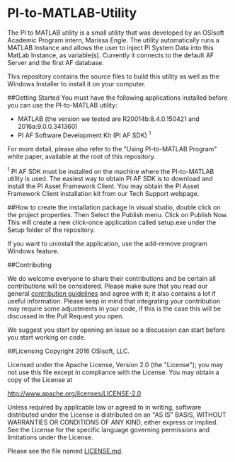 # PI-to-MATLAB-Utility

The PI to MATLAB utility is a small utility that was developed by an OSIsoft Academic Program intern, Marissa Engle. The utility automatically runs a MATLAB Instance and allows the user to inject PI System Data into this MatLab Instance, as variable(s). Currently it connects to the default AF Server and the first AF database.

This repository contains the source files to build this utility as well as the Windows Installer to install it on your computer.

##Getting Started
You must have the following applications installed before you can use the PI-to-MATLAB utility:
+ MATLAB (the version we tested are R20014b:8.4.0.150421 and 2016a:9.0.0.341360) 
+ PI AF Software Development Kit (PI AF SDK) <sup>1</sup>


For more detail, please also refer to the "Using PI-to-MATLAB Program" white paper, available at the root of this repository.

 
<sup>1</sup> PI AF SDK must be installed on the machine where the PI-to-MATLAB utility is used. The easiest way to obtain PI AF SDK is to download and install the PI Asset Framework Client. You may obtain the PI Asset Framework Client installation kit from our Tech Support webpage.   


##How to create the installation package
In visual studio, double click on the project properties. Then Select the Publish menu.  Click on Publish Now.
This will create a new click-once application called setup.exe under the Setup folder of the repository.

If you want to uninstall the application, use the add-remove program Windows feature.

##Contributing

We do welcome everyone to share their contributions and be certain all contributions will be considered. Please make sure that you read our general [contribution guidelines][1] and agree with it; it also contains a lot if useful information. Please keep in mind that integrating your contribution may require some adjustments in your code, if this is the case this will be discussed in the Pull Request you open.

We suggest you start by opening an issue so a discussion can start before you start working on code.



##Licensing
Copyright 2016 OSIsoft, LLC.

   Licensed under the Apache License, Version 2.0 (the "License");
   you may not use this file except in compliance with the License.
   You may obtain a copy of the License at

   http://www.apache.org/licenses/LICENSE-2.0

   Unless required by applicable law or agreed to in writing, software
   distributed under the License is distributed on an "AS IS" BASIS,
   WITHOUT WARRANTIES OR CONDITIONS OF ANY KIND, either express or implied.
   See the License for the specific language governing permissions and
   limitations under the License.
   
Please see the file named [LICENSE.md](LICENSE.md).




[1]:https://github.com/osisoft/contributing